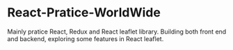 # React-Pratice-WorldWide
Mainly pratice React, Redux and React leaflet library.
Building both front end and backend, exploring some features in React leaflet.

